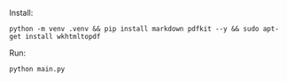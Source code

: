 Install:

```
python -m venv .venv && pip install markdown pdfkit --y && sudo apt-get install wkhtmltopdf
```

Run:

```
python main.py
```